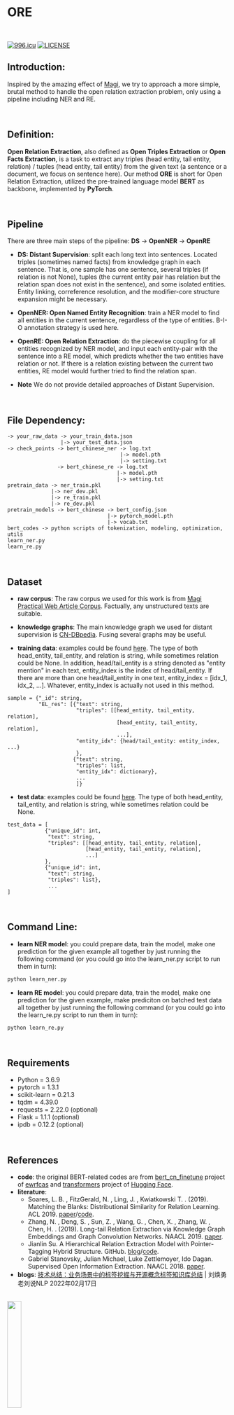# ORE

<br>

[![996.icu](https://img.shields.io/badge/link-996.icu-red.svg)](https://996.icu)
[![LICENSE](https://img.shields.io/badge/license-Anti%20996-blue.svg)](https://github.com/996icu/996.ICU/blob/master/LICENSE)


## Introduction:
Inspired by the amazing effect of [Magi](https://magi.com/), we try to approach a more simple, brutal method to handle the open relation extraction problem, only using a pipeline including NER and RE.

<br>

## Definition:
**Open Relation Extraction**, also defined as **Open Triples Extraction** or **Open Facts Extraction**, is a task to extract any triples (head entity, tail entity, relation) / tuples (head entity, tail entity) from the given text (a sentence or a document, we focus on sentence here). Our method **ORE** is short for Open Relation Extraction, utilized the pre-trained language model **BERT** as backbone, implemented by **PyTorch**.

<br>

## Pipeline
There are three main steps of the pipeline:
**DS** -> **OpenNER** -> **OpenRE**

* **DS: Distant Supervision**: split each long text into sentences. Located triples (sometimes named facts) from knowledge graph in each sentence. That is, one sample has one sentence, several triples (if relation is not None), tuples (the current entity pair has relation but the relation span does not exist in the sentence), and some isolated entities. Entity linking, correference resolution, and the modifier-core structure expansion might be necessary.

* **OpenNER: Open Named Entity Recognition**: train a NER model to find all entities in the current sentence, regardless of the type of entities. B-I-O annotation strategy is used here.

* **OpenRE: Open Relation Extraction**: do the piecewise coupling for all entities recognized by NER model, and input each entity-pair with the sentence into a RE model, which predicts whether the two entities have relation or not. If there is a relation existing between the current two entities, RE model would further tried to find the relation span.

* **Note** We do not provide detailed approaches of Distant Supervision.

<br>

## File Dependency:
```
-> your_raw_data -> your_train_data.json
                 |-> your_test_data.json
-> check_points -> bert_chinese_ner -> log.txt
                                    |-> model.pth
                                    |-> setting.txt
                -> bert_chinese_re -> log.txt
                                   |-> model.pth
                                   |-> setting.txt
pretrain_data -> ner_train.pkl
              |-> ner_dev.pkl
              |-> re_train.pkl
              |-> re_dev.pkl
pretrain_models -> bert_chinese -> bert_config.json
                                |-> pytorch_model.pth
                                |-> vocab.txt
bert_codes -> python scripts of tokenization, modeling, optimization, utils
learn_ner.py
learn_re.py
```

<br>

## Dataset
* **raw corpus**: The raw corpus we used for this work is from [Magi Practical Web Article Corpus](https://zenodo.org/record/3242512#.XuwvMBMza2w). Factually, any unstructured texts are suitable. <br>

* **knowledge graphs**: The main knowledge graph we used for distant supervision is  [CN-DBpedia](http://kw.fudan.edu.cn/cndbpedia/download/). Fusing several graphs may be useful.

* **training data**: examples could be found [here](https://github.com/Schlampig/ORE/blob/master/data_examples/toy_train_data.json). The type of both head_entity, tail_entity, and relation is string, while sometimes relation could be None. In addition, head/tail_entity is a string denoted as "entity mention" in each text, entity_index is the index of head/tail_entity. If there are more than one head/tail_entity in one text, entity_index = [idx_1, idx_2, …]. Whatever, entity_index is actually not used in this method.
```
sample = {"_id": string, 
          "EL_res": [{"text": string, 
                      "triples": [[head_entity, tail_entity, relation], 
                                   [head_entity, tail_entity, relation],
                                   ...], 
                      "entity_idx": {head/tail_entity: entity_index, ...}
                      }, 
                     {"text": string, 
                      "triples": list, 
                      "entity_idx": dictionary},
                      ...
                      ]}
```
* **test data**: examples could be found [here](https://github.com/Schlampig/ORE/blob/master/data_examples/toy_test_data.json). The type of both head_entity, tail_entity, and relation is string, while sometimes relation could be None.
```
test_data = [
            {"unique_id": int, 
             "text": string, 
             "triples": [[head_entity, tail_entity, relation],
                         [head_entity, tail_entity, relation],
                         ...]
            },
            {"unique_id": int, 
             "text": string, 
             "triples": list},
             ...
]
```

<br>

## Command Line:
* **learn NER model**: you could prepare data, train the model, make one prediction for the given example all together by just running the following command (or you could go into the learn_ner.py script to run them in turn):
```bash
python learn_ner.py
```
* **learn RE model**: you could prepare data, train the model, make one prediction for the given example, make prediciton on batched test data all together by just running the following command (or you could go into the learn_re.py script to run them in turn):
```bash
python learn_re.py
```

<br>

## Requirements
  * Python = 3.6.9
  * pytorch = 1.3.1
  * scikit-learn = 0.21.3
  * tqdm = 4.39.0
  * requests = 2.22.0 (optional)
  * Flask = 1.1.1 (optional)
  * ipdb = 0.12.2 (optional)

<br>

## References
* **code**: the original BERT-related codes are from [bert_cn_finetune](https://github.com/ewrfcas/bert_cn_finetune) project of [ewrfcas](https://github.com/ewrfcas) and [transformers](https://github.com/huggingface/transformers) project of [Hugging Face](https://github.com/huggingface). <br>
* **literature**: 
  - Soares, L. B. , FitzGerald, N. , Ling, J. , Kwiatkowski T. . (2019). Matching the Blanks: Distributional Similarity for Relation Learning. ACL 2019. [paper](https://arxiv.org/abs/1906.03158?context=cs.CL)/[code](https://github.com/zhpmatrix/BERTem).
  - Zhang, N. , Deng, S. , Sun, Z. , Wang, G. , Chen, X. , Zhang, W. , Chen, H. . (2019). Long-tail Relation Extraction via Knowledge Graph Embeddings and Graph Convolution Networks. NAACL 2019. [paper](https://arxiv.org/abs/1903.01306v1).
  - Jianlin Su. A Hierarchical Relation Extraction Model with Pointer-Tagging Hybrid Structure. GitHub. [blog](https://kexue.fm/archives/6671)/[code](https://github.com/bojone/kg-2019).
  - Gabriel Stanovsky, Julian Michael, Luke Zettlemoyer, Ido Dagan. Supervised Open Information Extraction. NAACL 2018. [paper](https://www.researchgate.net/publication/325445833_Supervised_Open_Information_Extraction).
* **blogs**: [技术总结：业务场景中的标签挖掘与开源概念标签知识库总结](https://mp.weixin.qq.com/s/hcoMO-o4qFcQMWQM88XcWg) | 刘焕勇 老刘说NLP 2022年02月17日


<br>

<img src="https://github.com/Schlampig/Knowledge_Graph_Wander/blob/master/content/daily_ai_paper_view.png" height=25% width=25% />
